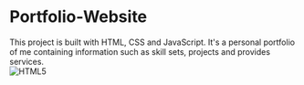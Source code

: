 # Portfolio-Website
This project is built with HTML, CSS and JavaScript. It's a personal portfolio of me containing information such as skill sets, projects and provides services. <br>
![HTML5](https://img.shields.io/badge/html5-%23E34F26.svg?style=for-the-badge&logo=html5&logoColor=white)
